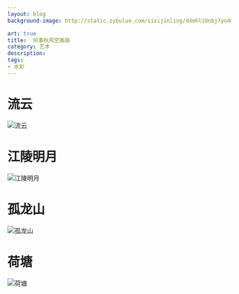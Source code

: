 ```yaml
---
layout: blog
background-image: http://static.zybuluo.com/sixijinling/d4mhli8nbj7yo4mjjrp61t0c/95546060495ee5d40dd0e831d9b858cf794ae4b6.jpg

art: true
title:  何事秋风空画扇
category: 艺术
description:
tags:
- 水彩
---
```


# 流云
![流云][1]

# 江陵明月
![江陵明月][2]

# 孤龙山
![孤龙山][3]

# 荷塘
![荷塘][4]


  [1]: http://static.zybuluo.com/sixijinling/d4mhli8nbj7yo4mjjrp61t0c/95546060495ee5d40dd0e831d9b858cf794ae4b6.jpg
  [2]: http://static.zybuluo.com/sixijinling/soo3p8weokl3eci3lageze9e/3c2e7ab73fc0abf790a62468b53721b52f0fe314.jpg
  [3]: http://static.zybuluo.com/sixijinling/o8qtoe7ew7fzjs4gxhca99iu/66a4dfa5f2bbad64d2e6086b0bea9f131bfee242.jpg
  [4]: http://static.zybuluo.com/sixijinling/2ph6zu6jh93a1golg5rcf82k/b2d2bdedd5177bc71f929dce8716a82c2a26f4b9.jpg